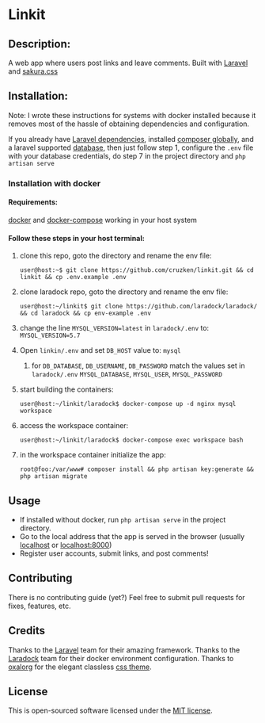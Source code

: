 # Linkit

## Description:
A web app where users post links and leave comments.  Built with [Laravel](http://www.laravel.com) and [sakura.css](https://github.com/oxalorg/sakura)

## Installation:
Note: I wrote these instructions for systems with docker installed because it removes most of the hassle of obtaining dependencies and configuration.

If you already have [Laravel dependencies](https://laravel.com/docs/5.6#server-requirements), installed [composer globally](https://getcomposer.org/doc/00-intro.md#globally), and a laravel supported [database](https://laravel.com/docs/5.6/database#introduction), 
then just follow step 1, configure the `.env` file with your database credentials, do step 7 in the project directory and `php artisan serve`

### Installation with docker
#### Requirements:
[docker](https://docs.docker.com/install/) and [docker-compose](https://docs.docker.com/compose/install/) working in your host system

#### Follow these steps in your host terminal:
1. clone this repo, goto the directory and rename the env file: 
    ```console
    user@host:~$ git clone https://github.com/cruzken/linkit.git && cd linkit && cp .env.example .env
    ```

1. clone laradock repo, goto the directory and rename the env file:
    ```console
    user@host:~/linkit$ git clone https://github.com/laradock/laradock/ && cd laradock && cp env-example .env
    ```

1. change the line `MYSQL_VERSION=latest` in `laradock/.env` to: `MYSQL_VERSION=5.7`

1. Open `linkin/.env` and set `DB_HOST` value to:
`mysql`
    1. for `DB_DATABASE`, `DB_USERNAME`, `DB_PASSWORD` match the values set in `laradock/.env`
    `MYSQL_DATABASE`, `MYSQL_USER`, `MYSQL_PASSWORD`

1. start building the containers:
    ```console
    user@host:~/linkit/laradock$ docker-compose up -d nginx mysql workspace
    ```

1. access the workspace container:
    ```console
    user@host:~/linkit/laradock$ docker-compose exec workspace bash
    ```

1. in the workspace container initialize the app:
    ```console
    root@foo:/var/www# composer install && php artisan key:generate && php artisan migrate
    ```

## Usage
- If installed without docker, run `php artisan serve` in the project directory.
- Go to the local address that the app is served in the browser (usually [localhost](http://localhost) or [localhost:8000](http://localhost:8000))
- Register user accounts, submit links, and post comments!

## Contributing
There is no contributing guide (yet?) Feel free to submit pull requests for fixes, features, etc.

## Credits
Thanks to the [Laravel](http://www.laravel.com) team for their amazing framework.
Thanks to the [Laradock](http://laradock.io/) team for their docker environment configuration.
Thanks to [oxalorg](https://github.com/oxalorg) for the elegant classless [css theme](https://github.com/oxalorg/sakura).

## License
This is open-sourced software licensed under the [MIT license](https://opensource.org/licenses/MIT).